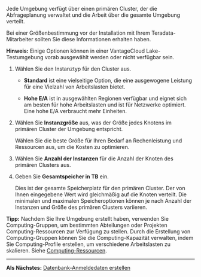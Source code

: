 Jede Umgebung verfügt über einen primären Cluster, der die Abfrageplanung verwaltet und die Arbeit über die gesamte Umgebung verteilt.

Bei einer Größenbestimmung vor der Installation mit Ihrem Teradata-Mitarbeiter sollten Sie diese Informationen erhalten haben.

**Hinweis:** Einige Optionen können in einer VantageCloud Lake-Testumgebung vorab ausgewählt werden oder nicht verfügbar sein.

1.  Wählen Sie den Instanztyp für den Cluster aus.

    -   **Standard** ist eine vielseitige Option, die eine ausgewogene Leistung für eine Vielzahl von Arbeitslasten bietet.

    -   **Hohe E/A** ist in ausgewählten Regionen verfügbar und eignet sich am besten für hohe Arbeitslasten und ist für Netzwerke optimiert. Eine hohe E/A verbraucht mehr Einheiten.

2.  Wählen Sie **Instanzgröße** aus, was der Größe jedes Knotens im primären Cluster der Umgebung entspricht.

    Wählen Sie die beste Größe für Ihren Bedarf an Rechenleistung und Ressourcen aus, um die Kosten zu optimieren.

3.  Wählen Sie **Anzahl der Instanzen** für die Anzahl der Knoten des primären Clusters aus.

4.  Geben Sie **Gesamtspeicher in TB** ein.

    Dies ist der gesamte Speicherplatz für den primären Cluster. Der von Ihnen eingegebene Wert wird gleichmäßig auf die Knoten verteilt. Die minimalen und maximalen Speicheroptionen können je nach Anzahl der Instanzen und Größe des primären Clusters variieren.

**Tipp:** Nachdem Sie Ihre Umgebung erstellt haben, verwenden Sie Computing-Gruppen, um bestimmten Abteilungen oder Projekten Computing-Ressourcen zur Verfügung zu stellen. Durch die Erstellung von Computing-Gruppen können Sie die Computing-Kapazität verwalten, indem Sie Computing-Profile erstellen, um verschiedene Arbeitslasten zu skalieren. Siehe [Computing-Ressourcen](nmr1658424425362.md).

------------------------------------------------------------------------

**Als Nächstes:** [Datenbank-Anmeldedaten erstellen](czl1721069081260.md)
